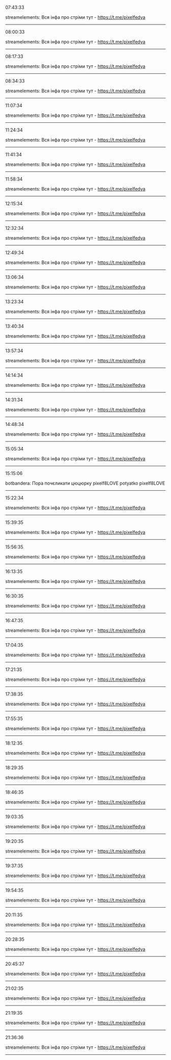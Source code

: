07:43:33

streamelements: Вся інфа про стріми тут - https://t.me/pixelfedya

---

08:00:33

streamelements: Вся інфа про стріми тут - https://t.me/pixelfedya

---

08:17:33

streamelements: Вся інфа про стріми тут - https://t.me/pixelfedya

---

08:34:33

streamelements: Вся інфа про стріми тут - https://t.me/pixelfedya

---

11:07:34

streamelements: Вся інфа про стріми тут - https://t.me/pixelfedya

---

11:24:34

streamelements: Вся інфа про стріми тут - https://t.me/pixelfedya

---

11:41:34

streamelements: Вся інфа про стріми тут - https://t.me/pixelfedya

---

11:58:34

streamelements: Вся інфа про стріми тут - https://t.me/pixelfedya

---

12:15:34

streamelements: Вся інфа про стріми тут - https://t.me/pixelfedya

---

12:32:34

streamelements: Вся інфа про стріми тут - https://t.me/pixelfedya

---

12:49:34

streamelements: Вся інфа про стріми тут - https://t.me/pixelfedya

---

13:06:34

streamelements: Вся інфа про стріми тут - https://t.me/pixelfedya

---

13:23:34

streamelements: Вся інфа про стріми тут - https://t.me/pixelfedya

---

13:40:34

streamelements: Вся інфа про стріми тут - https://t.me/pixelfedya

---

13:57:34

streamelements: Вся інфа про стріми тут - https://t.me/pixelfedya

---

14:14:34

streamelements: Вся інфа про стріми тут - https://t.me/pixelfedya

---

14:31:34

streamelements: Вся інфа про стріми тут - https://t.me/pixelfedya

---

14:48:34

streamelements: Вся інфа про стріми тут - https://t.me/pixelfedya

---

15:05:34

streamelements: Вся інфа про стріми тут - https://t.me/pixelfedya

---

15:15:06

botbandera: Пора почєликати цюцюрку pixelf8LOVE potyatko pixelf8LOVE

---

15:22:34

streamelements: Вся інфа про стріми тут - https://t.me/pixelfedya

---

15:39:35

streamelements: Вся інфа про стріми тут - https://t.me/pixelfedya

---

15:56:35

streamelements: Вся інфа про стріми тут - https://t.me/pixelfedya

---

16:13:35

streamelements: Вся інфа про стріми тут - https://t.me/pixelfedya

---

16:30:35

streamelements: Вся інфа про стріми тут - https://t.me/pixelfedya

---

16:47:35

streamelements: Вся інфа про стріми тут - https://t.me/pixelfedya

---

17:04:35

streamelements: Вся інфа про стріми тут - https://t.me/pixelfedya

---

17:21:35

streamelements: Вся інфа про стріми тут - https://t.me/pixelfedya

---

17:38:35

streamelements: Вся інфа про стріми тут - https://t.me/pixelfedya

---

17:55:35

streamelements: Вся інфа про стріми тут - https://t.me/pixelfedya

---

18:12:35

streamelements: Вся інфа про стріми тут - https://t.me/pixelfedya

---

18:29:35

streamelements: Вся інфа про стріми тут - https://t.me/pixelfedya

---

18:46:35

streamelements: Вся інфа про стріми тут - https://t.me/pixelfedya

---

19:03:35

streamelements: Вся інфа про стріми тут - https://t.me/pixelfedya

---

19:20:35

streamelements: Вся інфа про стріми тут - https://t.me/pixelfedya

---

19:37:35

streamelements: Вся інфа про стріми тут - https://t.me/pixelfedya

---

19:54:35

streamelements: Вся інфа про стріми тут - https://t.me/pixelfedya

---

20:11:35

streamelements: Вся інфа про стріми тут - https://t.me/pixelfedya

---

20:28:35

streamelements: Вся інфа про стріми тут - https://t.me/pixelfedya

---

20:45:37

streamelements: Вся інфа про стріми тут - https://t.me/pixelfedya

---

21:02:35

streamelements: Вся інфа про стріми тут - https://t.me/pixelfedya

---

21:19:35

streamelements: Вся інфа про стріми тут - https://t.me/pixelfedya

---

21:36:36

streamelements: Вся інфа про стріми тут - https://t.me/pixelfedya

---


